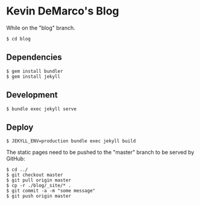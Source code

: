 Kevin DeMarco's Blog
====================

While on the "blog" branch.

    $ cd blog

Dependencies
------------

    $ gem install bundler
    $ gem install jekyll

Development
-----------

    $ bundle exec jekyll serve

Deploy
------

    $ JEKYLL_ENV=production bundle exec jekyll build


The static pages need to be pushed to the "master" branch to be served by GitHub:

    $ cd ../
    $ git checkout master
    $ git pull origin master
    $ cp -r ./blog/_site/* .
    $ git commit -a -m "some message"
    $ git push origin master
